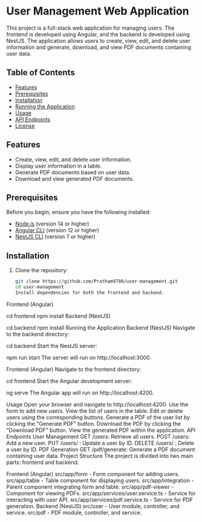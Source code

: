 # User Management Web Application

This project is a full-stack web application for managing users. The frontend is developed using Angular, and the backend is developed using NestJS. The application allows users to create, view, edit, and delete user information and generate, download, and view PDF documents containing user data.

## Table of Contents

- [Features](#features)
- [Prerequisites](#prerequisites)
- [Installation](#installation)
- [Running the Application](#running-the-application)
- [Usage](#usage)
- [API Endpoints](#api-endpoints)
- [License](#license)

## Features

- Create, view, edit, and delete user information.
- Display user information in a table.
- Generate PDF documents based on user data.
- Download and view generated PDF documents.

## Prerequisites

Before you begin, ensure you have the following installed:

- [Node.js](https://nodejs.org/) (version 14 or higher)
- [Angular CLI](https://angular.io/cli) (version 12 or higher)
- [NestJS CLI](https://docs.nestjs.com/cli/overview) (version 7 or higher)

## Installation

1. Clone the repository:

   ```bash
   git clone https://github.com/Pratham9798/user-management.git
   cd user-management
   Install dependencies for both the frontend and backend.
   
Frontend (Angular)

cd frontend
npm install
Backend (NestJS)

cd backend
npm install
Running the Application
Backend (NestJS)
Navigate to the backend directory:

cd backend
Start the NestJS server:

npm run start
The server will run on http://localhost:3000.

Frontend (Angular)
Navigate to the frontend directory:

cd frontend
Start the Angular development server:

ng serve
The Angular app will run on http://localhost:4200.

Usage
Open your browser and navigate to http://localhost:4200.
Use the form to add new users.
View the list of users in the table.
Edit or delete users using the corresponding buttons.
Generate a PDF of the user list by clicking the "Generate PDF" button.
Download the PDF by clicking the "Download PDF" button.
View the generated PDF within the application.
API Endpoints
User Management
GET /users: Retrieve all users.
POST /users: Add a new user.
PUT /users/
: Update a user by ID.
DELETE /users/
: Delete a user by ID.
PDF Generation
GET /pdf/generate: Generate a PDF document containing user data.
Project Structure
The project is divided into two main parts: frontend and backend.

Frontend (Angular)
src/app/form - Form component for adding users.
src/app/table - Table component for displaying users.
src/app/integration - Parent component integrating form and table.
src/app/pdf-viewer - Component for viewing PDFs.
src/app/services/user.service.ts - Service for interacting with user API.
src/app/services/pdf.service.ts - Service for PDF generation.
Backend (NestJS)
src/user - User module, controller, and service.
src/pdf - PDF module, controller, and service.

